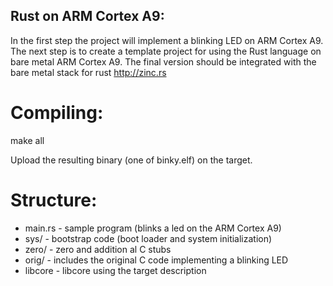 ## Rust on ARM Cortex A9:

In the first step the project will implement a blinking LED on ARM Cortex A9. 
The next step is to create a template project for using the Rust language on bare metal ARM Cortex A9. 
The final version should be integrated with the bare metal stack for rust http://zinc.rs

# Compiling:
make all

Upload the resulting binary (one of binky.elf) on the target.

# Structure:
  * main.rs - sample program (blinks a led on the ARM Cortex A9)
  * sys/ - bootstrap code (boot loader and system initialization)
  * zero/ - zero and addition al C stubs
  * orig/ - includes the original C code implementing a blinking LED
  * libcore - libcore using the target description
